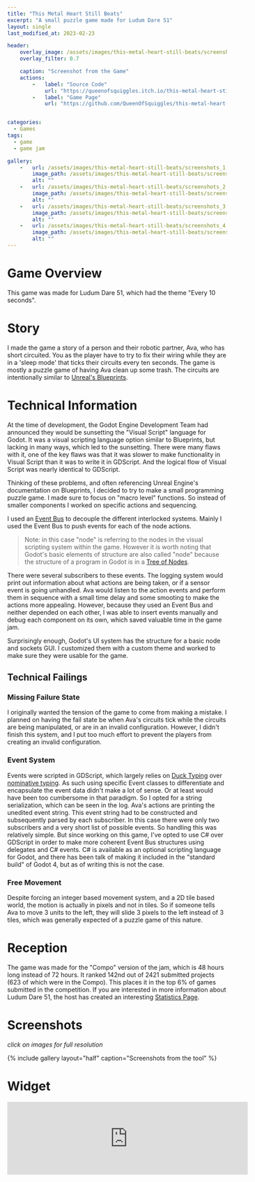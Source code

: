 ```yaml
---
title: "This Metal Heart Still Beats"
excerpt: "A small puzzle game made for Ludum Dare 51"
layout: single
last_modified_at: 2023-02-23

header:
    overlay_image: /assets/images/this-metal-heart-still-beats/screenshots_1.png
    overlay_filter: 0.7

    caption: "Screenshot from the Game"
    actions:
        -   label: "Source Code"
            url: "https://queenofsquiggles.itch.io/this-metal-heart-still-beats" 
        -   label: "Game Page"
            url: "https://github.com/QueenOfSquiggles/this-metal-heart-still-beats" 


categories:
  - Games
tags:
  - game
  - game jam

gallery:
    -   url: /assets/images/this-metal-heart-still-beats/screenshots_1.png
        image_path: /assets/images/this-metal-heart-still-beats/screenshots_1.png
        alt: ""
    -   url: /assets/images/this-metal-heart-still-beats/screenshots_2.png
        image_path: /assets/images/this-metal-heart-still-beats/screenshots_2.png
        alt: ""
    -   url: /assets/images/this-metal-heart-still-beats/screenshots_3.png
        image_path: /assets/images/this-metal-heart-still-beats/screenshots_3.png
        alt: ""
    -   url: /assets/images/this-metal-heart-still-beats/screenshots_4.png
        image_path: /assets/images/this-metal-heart-still-beats/screenshots_4.png
        alt: ""
---
```


# Game Overview

This game was made for Ludum Dare 51, which had the theme "Every 10 seconds".

# Story

I made the game a story of a person and their robotic partner, Ava, who has short circuited. You as the player have to try to fix their wiring while they are in a 'sleep mode' that ticks their circuits every ten seconds. The game is mostly a puzzle game of having Ava clean up some trash. The circuits are intentionally similar to [Unreal's Blueprints](https://docs.unrealengine.com/5.1/en-US/blueprints-visual-scripting-in-unreal-engine/). 

# Technical Information

At the time of development, the Godot Engine Development Team had announced they would be sunsetting the "Visual Script" language for Godot. It was a visual scripting language option similar to Blueprints, but lacking in many ways, which led to the sunsetting. There were many flaws with it, one of the key flaws was that it was slower to make functionality in Visual Script than it was to write it in GDScript. And the logical flow of Visual Script was nearly identical to GDScript.

Thinking of these problems, and often referencing Unreal Engine's documentation on Blueprints, I decided to try to make a small programming puzzle game. I made sure to focus on "macro level" functions. So instead of smaller components I worked on specific actions and sequencing.

I used an [Event Bus](https://dzone.com/articles/design-patterns-event-bus) to decouple the different interlocked systems. Mainly I used the Event Bus to push events for each of the node actions.

> Note: in this case "node" is referring to the nodes in the visual scripting system within the game. However it is worth noting that Godot's basic elements of structure are also called "node" because the structure of a program in Godot is in a [Tree of Nodes](https://docs.godotengine.org/en/stable/tutorials/scripting/scene_tree.html).

There were several subscribers to these events. The logging system would print out information about what actions are being taken, or if a sensor event is going unhandled. Ava would listen to the action events and perform them in sequence with a small time delay and some smooting to make the actions more appealing. However, because they used an Event Bus and neither depended on each other, I was able to insert events manually and debug each component on its own, which saved valuable time in the game jam.

Surprisingly enough, Godot's UI system has the structure for a basic node and sockets GUI. I customized them with a custom theme and worked to make sure they were usable for the game.

## Technical Failings

### Missing Failure State

I originally wanted the tension of the game to come from making a mistake. I planned on having the fail state be when Ava's circuits tick while the circuits are being manipulated, or are in an invalid configuration. However, I didn't finish this system, and I put too much effort to prevent the players from creating an invalid configuration.

### Event System

Events were scripted in GDScript, which largely relies on [Duck Typing](https://en.wikipedia.org/wiki/Duck_typing) over [nominative typing](https://en.wikipedia.org/wiki/Nominal_type_system). As such using specific Event classes to differentiate and encapsulate the event data didn't make a lot of sense. Or at least would have been too cumbersome in that paradigm. So I opted for a string serialization, which can be seen in the log. Ava's actions are printing the unedited event string. This event string had to be constructed and subsequently parsed by each subscriber. In this case there were only two subscribers and a very short list of possible events. So handling this was relatively simple. But since working on this game, I've opted to use C# over GDScript in order to make more coherent Event Bus structures using delegates and C# events. C# is available as an optional scripting language for Godot, and there has been talk of making it included in the "standard build" of Godot 4, but as of writing this is not the case.

### Free Movement

Despite forcing an integer based movement system, and a 2D tile based world, the motion is actually in pixels and not in tiles. So if someone tells Ava to move 3 units to the left, they will slide 3 pixels to the left instead of 3 tiles, which was generally expected of a puzzle game of this nature. 

# Reception

The game was made for the "Compo" version of the jam, which is 48 hours long instead of 72 hours. It ranked 142nd out of 2421 submitted projects (623 of which were in the Compo). This places it in the top 6% of games submitted in the competition. If you are interested in more information about Ludum Dare 51, the host has created an interesting [Statistics Page](https://ldjam.com/events/ludum-dare/51/stats).

# Screenshots

*click on images for full resolution*

{% include gallery layout="half" caption="Screenshots from the tool" %}

# Widget

<iframe src="https://itch.io/embed/1726321?dark=true" width="552" height="167" frameborder="0"><a href="https://queenofsquiggles.itch.io/this-metal-heart-still-beats">This Metal Heart Still Beats by QueenOfSquiggles</a></iframe>